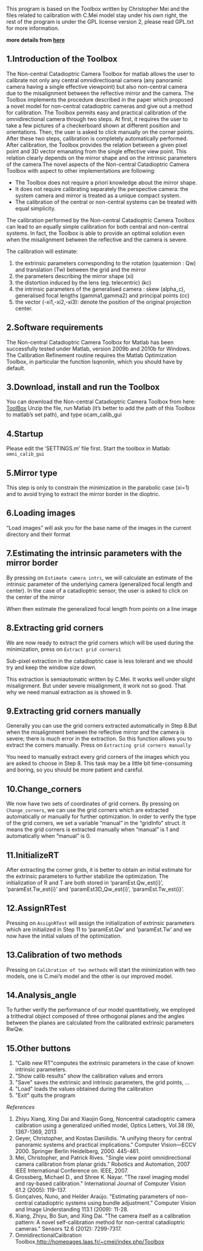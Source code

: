 This program is based on the Toolbox written by Christopher Mei and the files related to calibration with C.Mei model stay under his own right, the rest of the program is under the GPL license version 2, please read GPL.txt for more information.

**more details from [here](https://github.com/zju-isee-cv/new_cv/blob/master/document/document_v2.1.pdf)**

## 1.Introduction of the Toolbox

The Non-central Catadioptric Camera Toolbox for matlab allows the user to calibrate not only any central omnidirectioanal camera (any panoramic camera having a single effective viewpoint) but also non-central camera due to the misalignment between the reflective mirror and the camera.
The Toolbox implements the procedure described in the paper which proposed a novel model for non-central catadioptric cameras and give out a method for calibration. 
The Toolbox permits easy and practical calibration of the omnidirectional camera through two steps. At first, it requires the user to take a few pictures of a checkerboard shown at different position and orientations. Then, the user is asked to click manually on the corner points. After these two steps, calibration is completely automatically performed. After calibration, the Toolbox provides the relation between a given pixel point and 3D vector emanating from the single effective view point. This relation clearly depends on the mirror shape and on the intrinsic parameters of the camera.The novel aspects of the Non-central Catadioptric Camera Toolbox with aspect to other implementations are following:
* The Toolbox does not require a priori knowledge about the mirror shape.
* It does not require calibrating separately the perspective camera: the system camera and mirror is treated as a unique compact system.
*  The calibration of the central or non-central systems can be treated with equal simplicity.

The calibration performed by the Non-central Catadioptric Camera Toolbox can lead to an equally simple calibration for both central and non-central systems. In fact, the Toolbox is able to provide an optimal solution even when the misalignment between the reflective and the camera is severe.

The calibration will estimate:
1. the extrinsic parameters corresponding to the rotation (quaternion : Qw) and translation (Tw) between the grid and the mirror
2. the parameters describing the mirror shape (xi)
3. the distortion induced by the lens (eg. telecentric) (kc)
4. the intrinsic parameters of the generalised camera : skew (alpha_c), generalised focal lengths (gamma1,gamma2) and principal points (cc)
5. the vector (-xi1,-xi2,-xi3): denote the position of the original projection center.

## 2.Software requirements
The Non-central Catadioptric Camera Toolbox for Matlab has been successfully tested under Matlab, version 2009b and 2010b for Windows.
The Calibration Refinement routine requires the Matlab Optimization Toolbox, in particular the function lsqnonlin, which you should have by default.

## 3.Download, install and run the Toolbox
You can download the Non-central Catadioptric Camera Toolbox from here: [ToolBox](https://github.com/zju-isee-cv/new_cv) Unzip the file, run Matlab (it’s better to add the path of this Toolbox to matlab’s set path), and type ocam_calib_gui

## 4.Startup
Please edit the ‘SETTINGS.m’ file first. Start the toolbox in Matlab:
`omni_calib_gui`

## 5.Mirror type
This step is only to constrain the minimization in the parabolic case (xi=1) and to avoid trying to extract the mirror border in the dioptric.

## 6.Loading images
“Load images” will ask you for the base name of the images in the current directory and their format

## 7.Estimating the intrinsic parameters with the mirror border
By pressing on `Estimate camera intri`, we will calculate an estimate of the intrinsic parameter of the underlying camera (generalized focal length and center). In the case of a catadioptric sensor, the user is asked to click on the center of the mirror

When then estimate the generalized focal length from points on a line image

## 8.Extracting grid corners
We are now ready to extract the grid corners which will be used during the minimization, press on `Extract grid corners1`

Sub-pixel extraction in the catadioptric case is less tolerant and we should try and keep the window size down.

This extraction is semiautomatic written by C.Mei. It works well under slight misalignment. But under severe misalignment, it work not so good. That why we need manual extraction as is showed in 9.

## 9.Extracting grid corners manually
Generally you can use the grid corners extracted automatically in Step 8.But when the misalignment between the reflective mirror and the camera is severe; there is much error in the extraction. So this function allows you to extract the corners manually. Press on `Extracting grid corners manually`

You need to manually extract every grid corners of the images which you are asked to choose in Step 8. This task may be a little bit time-consuming and boring, so you should be more patient and careful.

## 10.Change_corners
We now have two sets of coordinates of grid corners. By pressing on `Change_corners`, we can use the grid corners which are extracted automatically or manually for further optimization. In order to verify the type of the grid corners, we set a variable “manual” in the “gridInfo” struct. It means the grid corners is extracted manually when “manual” is 1 and automatically when “manual” is 0.

## 11.InitializeRT
After extracting the corner grids, it is better to obtain an initial estimate for the extrinsic parameters to further stabilize the optimization. The initialization of R and T are both stored in ‘paramEst.Qw_est{i}’, ‘paramEst.Tw_est{i}’ and ‘paramEst3D_Qw_est{i}’, ‘paramEst.Tw_est{i}’.

## 12.AssignRTest
Pressing on `AssignRTest` will assign the initialization of extrinsic parameters which are initialized in Step 11 to ‘paramEst.Qw’ and ‘paramEst.Tw’ and we now have the initial values of the optimization.

## 13.Calibration of two methods
Pressing on `Calibration of two methods` will start the minimization with two models, one is C.mei’s model and the other is our improved model.

## 14.Analysis_angle
To further verify the performance of our model quantitatively, we employed a trithedral object composed of three orthogonal planes and the angles between the planes are calculated from the calibrated extrinsic parameters RwQw.

## 15.Other buttons
1. "Calib new RT"computes the extrinsic parameters in the case of known intrinsic parameters.
2. "Show calib results" show the calibration values and errors
3. "Save" saves the extrinsic and intrinsic parameters, the grid points, ...
4. "Load" loads the values obtained during the calibration
5. "Exit" quits the program


*References*

1. Zhiyu Xiang, Xing Dai and Xiaojin Gong, Noncentral catadioptric camera calibration using a generalized unified model, Optics Letters, Vol.38 (9), 1367-1369, 2013
2. Geyer, Christopher, and Kostas Daniilidis. "A unifying theory for central panoramic systems and practical implications." Computer Vision—ECCV 2000. Springer Berlin Heidelberg, 2000. 445-461.
3. Mei, Christopher, and Patrick Rives. "Single view point omnidirectional camera calibration from planar grids." Robotics and Automation, 2007 IEEE International Conference on. IEEE, 2007.
4. Grossberg, Michael D., and Shree K. Nayar. "The raxel imaging model and ray-based calibration." International Journal of Computer Vision 61.2 (2005): 119-137.
5. Gonçalves, Nuno, and Helder Araújo. "Estimating parameters of non-central catadioptric systems using bundle adjustment." Computer Vision and Image Understanding 113.1 (2009): 11-28.
6. Xiang, Zhiyu, Bo Sun, and Xing Dai. "The camera itself as a calibration pattern: A novel self-calibration method for non-central catadioptric cameras." Sensors 12.6 (2012): 7299-7317.
7. OmnidirectionalCalibration Toolbox,http://homepages.laas.fr/~cmei/index.php/Toolbox
